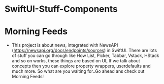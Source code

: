 # SwiftUI-Stuff-Components 


# Morning Feeds
- This project is about news, integrated with NewsAPI (https://newsapi.org/docs/endpoints/sources) in SwiftUI. There are lots of stuff you can go through like How List, Picker, Tabbar, Vstack, HStack and so on works, these things are based on UI, If we talk about concepts then you can explore property wrappers, userdefaults and much more. So what are you waiting for..Go ahead ans check out Morning Feeds!
